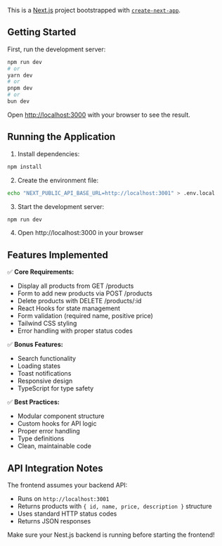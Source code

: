 This is a [Next.js](https://nextjs.org) project bootstrapped with [`create-next-app`](https://nextjs.org/docs/app/api-reference/cli/create-next-app).

## Getting Started

First, run the development server:

```bash
npm run dev
# or
yarn dev
# or
pnpm dev
# or
bun dev
```

Open [http://localhost:3000](http://localhost:3000) with your browser to see the result.

## Running the Application

1. Install dependencies:

```bash
npm install
```

2. Create the environment file:

```bash
echo "NEXT_PUBLIC_API_BASE_URL=http://localhost:3001" > .env.local
```

3. Start the development server:

```bash
npm run dev
```

4. Open http://localhost:3000 in your browser

## Features Implemented

✅ **Core Requirements:**

- Display all products from GET /products
- Form to add new products via POST /products
- Delete products with DELETE /products/:id
- React Hooks for state management
- Form validation (required name, positive price)
- Tailwind CSS styling
- Error handling with proper status codes

✅ **Bonus Features:**

- Search functionality
- Loading states
- Toast notifications
- Responsive design
- TypeScript for type safety

✅ **Best Practices:**

- Modular component structure
- Custom hooks for API logic
- Proper error handling
- Type definitions
- Clean, maintainable code

## API Integration Notes

The frontend assumes your backend API:

- Runs on `http://localhost:3001`
- Returns products with `{ id, name, price, description }` structure
- Uses standard HTTP status codes
- Returns JSON responses

Make sure your Nest.js backend is running before starting the frontend!
